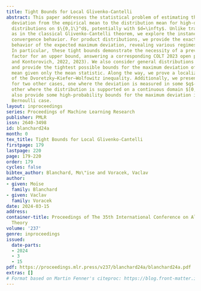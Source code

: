```yaml
---
title: Tight Bounds for Local Glivenko-Cantelli
abstract: This paper addresses the statistical problem of estimating the infinite-norm
  deviation from the empirical mean to the distribution mean for high-dimensional
  distributions on $\{0,1\}^d$, potentially with $d=\infty$. Unlike traditional bounds
  as in the classical Glivenko-Cantelli theorem, we explore the instance-dependent
  convergence behavior. For product distributions, we provide the exact non-asymptotic
  behavior of the expected maximum deviation, revealing various regimes of decay.
  In particular, these tight bounds demonstrate the necessity of a previously proposed
  factor for an upper bound, answering a corresponding COLT 2023 open problem (Cohen
  and Kontorovich, 2022, 2023). We also consider general distributions on $\{0,1\}^d$
  and provide the tightest possible bounds for the maximum deviation of the empirical
  mean given only the mean statistic. Along the way, we prove a localized version
  of the Dvoretzky–Kiefer–Wolfowitz inequality. Additionally, we present some results
  for two other cases, one where the deviation is measured in some $q$-norm, and the
  other where the distribution is supported on a continuous domain $[0,1]^d$, and
  also provide some high-probability bounds for the maximum deviation in the independent
  Bernoulli case.
layout: inproceedings
series: Proceedings of Machine Learning Research
publisher: PMLR
issn: 2640-3498
id: blanchard24a
month: 0
tex_title: Tight Bounds for Local Glivenko-Cantelli
firstpage: 179
lastpage: 220
page: 179-220
order: 179
cycles: false
bibtex_author: Blanchard, Mo\"ise and Voracek, Vaclav
author:
- given: Moïse
  family: Blanchard
- given: Vaclav
  family: Voracek
date: 2024-03-15
address:
container-title: Proceedings of The 35th International Conference on Algorithmic Learning
  Theory
volume: '237'
genre: inproceedings
issued:
  date-parts:
  - 2024
  - 3
  - 15
pdf: https://proceedings.mlr.press/v237/blanchard24a/blanchard24a.pdf
extras: []
# Format based on Martin Fenner's citeproc: https://blog.front-matter.io/posts/citeproc-yaml-for-bibliographies/
---
```

